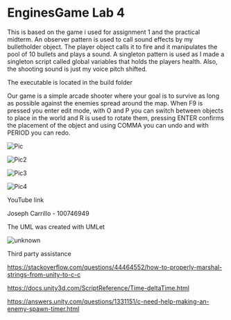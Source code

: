 # EnginesGame Lab 4

This is based on the game i used for assignment 1 and the practical midterm. 
An observer pattern is used to call sound effects by my bulletholder object. The player object calls it to fire and it manipulates the pool of 10 bullets and plays a sound.
A singleton pattern is used as I made a singleton script called global variables that holds the players health.
Also, the shooting sound is just my voice pitch shifted.

The executable is located in the build folder

Our game is a simple arcade shooter where your goal is to survive as long as possible against the enemies spread around the map. When F9 is pressed you enter edit mode, with O and P you can switch between objects to place in the world and R is used to rotate them, pressing ENTER confirms the placement of the object and using COMMA you can undo and with PERIOD you can redo. 


![Pic](https://user-images.githubusercontent.com/56273398/138728696-b6bd979c-5c3f-487c-897d-6a1412cca7bc.PNG)

![Pic2](https://user-images.githubusercontent.com/56273398/138728713-7daf3a0f-ae06-4a0e-b405-385d870d64b9.PNG)

![Pic3](https://user-images.githubusercontent.com/56273398/138728724-ddca4172-06d5-49d7-a63c-57c7fbe31b1d.PNG)

![Pic4](https://user-images.githubusercontent.com/56273398/138728743-c8f494a6-0f7b-4475-ae35-52d6cc58b95d.PNG)

YouTube link



Joseph Carrillo - 100746949

The UML was created with UMLet

![unknown](https://user-images.githubusercontent.com/56273398/138784140-644cb956-dd9b-47be-852a-afb45ec7c9de.png)


Third party assistance

https://stackoverflow.com/questions/44464552/how-to-properly-marshal-strings-from-unity-to-c-c

https://docs.unity3d.com/ScriptReference/Time-deltaTime.html

https://answers.unity.com/questions/1331151/c-need-help-making-an-enemy-spawn-timer.html
